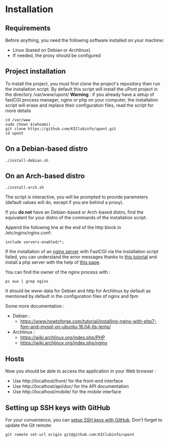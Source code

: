 Installation
============

Requirements
------------
Before anything, you need the following software installed on your machine:

  * Linux (based on Debian or Archlinux)
  * If needed, the proxy should be configured

Project installation
--------------------
To install the project, you must first clone the project's repository then run the installation script. By default this script will install the uPont project in the directory /var/www/upont/
**Warning** : if you already have a setup of fastCGI process manager, nginx or php on your computer, the installation script will erase and replace their configuration files, read the script for more details

```
cd /var/www
sudo chown $(whoami) .
git clone https://github.com/KIClubinfo/upont.git
cd upont
```

On a Debian-based distro
-------------------------
```
./install-debian.sh
```

On an Arch-based distro
------------------------
```
./install-arch.sh
```

The script is interactive, you will be prompted to provide parameters (default values will do, except if you are behind a proxy).

If you **do not** have an Debian-based or Arch-based distro, find the equivalent for your distro of the commands of the installation script.

Append the following line at the end of the http block in /etc/nginx/nginx.conf:
```
include servers-enabled/*;
```

If the installation of an [nginx server](http://nginx.org/en/docs/beginners_guide.html) with FastCGI via the installation script failed, you can understand the error messages thanks to [this tutorial](https://www.youtube.com/watch?v=SqE5uUbBU78) and install a php server with the help of [this page](http://symfony.com/doc/current/setup/web_server_configuration.html).

You can find the owner of the nginx process with :
```
ps aux | grep nginx
```
It should be www-data for Debian and http for Archlinux by default as mentioned by default in the configuration files of nginx and fpm

Some more documentation :
  - Debian :
    * https://www.howtoforge.com/tutorial/installing-nginx-with-php7-fpm-and-mysql-on-ubuntu-16.04-lts-lemp/
  - Archlinux :
    * https://wiki.archlinux.org/index.php/PHP
    * https://wiki.archlinux.org/index.php/nginx


Hosts
-----
Now you should be able to access the application in your Web browser :
  * Use http://localhost/front/ for the front-end interface
  * Use http://localhost/api/doc/ for the API documentation
  * Use http://localhost/mobile/ for the mobile interface


Setting up SSH keys with GitHub
-------------------------------
For your convenience, you can [setup SSH keys with GitHub](https://help.github.com/articles/generating-ssh-keys/).
Don't forget to update the Git remote:
```
git remote set-url origin git@github.com:KIClubinfo/upont
```
